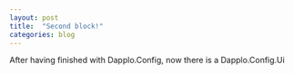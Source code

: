 ```yaml
---
layout: post
title:  "Second block!"
categories: blog
---
```


After having finished with Dapplo.Config, now there is a Dapplo.Config.Ui
